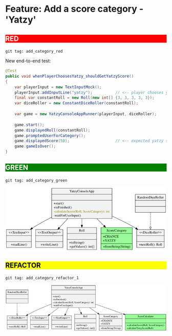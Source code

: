# Feature: Add a score category - 'Yatzy'

<h2 style="color: white; background: red">RED</h2>

`git tag: add_category_red`

New end-to-end test:

```java
@Test
public void whenPlayerChoosesYatzy_shouldGetYatzyScore()
{
    var playerInput = new TextInputMock();
    playerInput.addInputLine("yatzy");          // <-- player chooses yatzy category
    final var constantRoll = new Roll(new int[] {3, 3, 3, 3, 3});
    var diceRoller = new ConstantDiceRoller(constantRoll);

    var game = new YatzyConsoleAppRunner(playerInput, diceRoller);

    game.start();
    game.displayedRoll(constantRoll);
    game.promptedUserForCategory();
    game.displayedScore(50);                    // <-- expected yatzy score
    game.gameIsOver();
}
```

<h2 style="color: white; background: green">GREEN</h2>

`git tag: add_category_green`

![](../svg/add_category_green.svg)

<h2 style="color: black; background: yellow">REFACTOR</h2>

`git tag: add_category_refactor_1`

![](../svg/add_category_refactor_1.svg)
